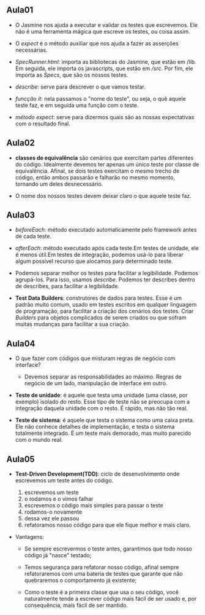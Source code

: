 ## Aula01
- O Jasmine nos ajuda a executar e validar os testes que escrevemos. Ele não é uma ferramenta mágica que escreve os testes, ou coisa assim.

- O _expect_ é o método auxiliar que nos ajuda a fazer as asserções necessárias.

- _SpecRunner.html_: importa as bibliotecas do Jasmine, que estão em /lib. Em seguida, ele importa os javascripts, que estão em _/src_. Por fim, ele importa as _Specs_, que são os nossos testes.

- _describe_: serve para descrever o que vamos testar.

- _funcção it_: nela passamos o "nome do teste", ou seja, o quê aquele teste faz, e em seguida uma função com o teste.

- _método expect_: serve para dizermos quais são as nossas expectativas com o resultado final. 

## Aula02
- **classes de equivalência** são cenários que exercitam partes diferentes do código. Idealmente devemos ter apenas um único teste por classe de equivalência. Afinal, se dois testes exercitam o mesmo trecho de código, então ambos passarão e falharão no mesmo momento, tornando um deles desnecessário.

- O nome dos nossos testes devem deixar claro o que aquele teste faz. 

## Aula03
- _beforeEach_: método executado automaticamente pelo framework antes de cada teste. 

- _afterEach_: método executado após cada teste.Em testes de unidade, ele é menos útil.Em testes de integração, podemos usá-lo para liberar algum possível recurso que alocamos para determinado teste.

- Podemos separar melhor os testes para facilitar a legibilidade. Podemos agrupá-los. Para isso, usamos _describe_. Podemos ter describes dentro de describes, para facilitar a legibilidade. 

- **Test Data Builders**: construtores de dados para testes. Esse é um padrão muito comum, usado em testes escritos em qualquer linguagem de programação, para facilitar a criação dos cenários dos testes. Criar _Builders_ para objetos complicados de serem criados ou que sofram muitas mudanças para facilitar a sua criação.

## Aula04
- O que fazer com códigos que misturam regras de negócio com interface?
  - Devemos separar as responsabilidades ao máximo. Regras de negócio de um lado, manipulação de interface em outro. 

- **Teste de unidade**: é aquele que testa uma unidade (uma classe, por exemplo) isolado do resto. Esse tipo de teste não se preocupa com a integração daquela unidade com o resto. É rápido, mas não tão real.

- **Teste de sistema**: é aquele que testa o sistema como uma caixa preta. Ele não conhece detalhes de implementação, e testa o sistema totalmente integrado. É um teste mais demorado, mas muito parecido com o mundo real.

## Aula05
- **Test-Driven Development(TDD)**: ciclo de desenvolvimento onde escrevemos um teste antes do código.
  1. escrevemos um teste
  2. o rodamos e o vimos falhar
  3. escrevemos o código mais simples para passar o teste
  4. rodamos-o novamente
  5. dessa vez ele passou
  6. refatoramos nosso código para que ele fique melhor e mais claro. 

- Vantagens:
  - Se sempre escrevermos o teste antes, garantimos que todo nosso código já "nasce" testado;

  - Temos segurança para refatorar nosso código, afinal sempre refatoraremos com uma bateria de testes que garante que não quebraremos o comportamento já existente;

  - Como o teste é a primeira classe que usa o seu código, você naturalmente tende a escrever código mais fácil de ser usado e, por consequência, mais fácil de ser mantido.
